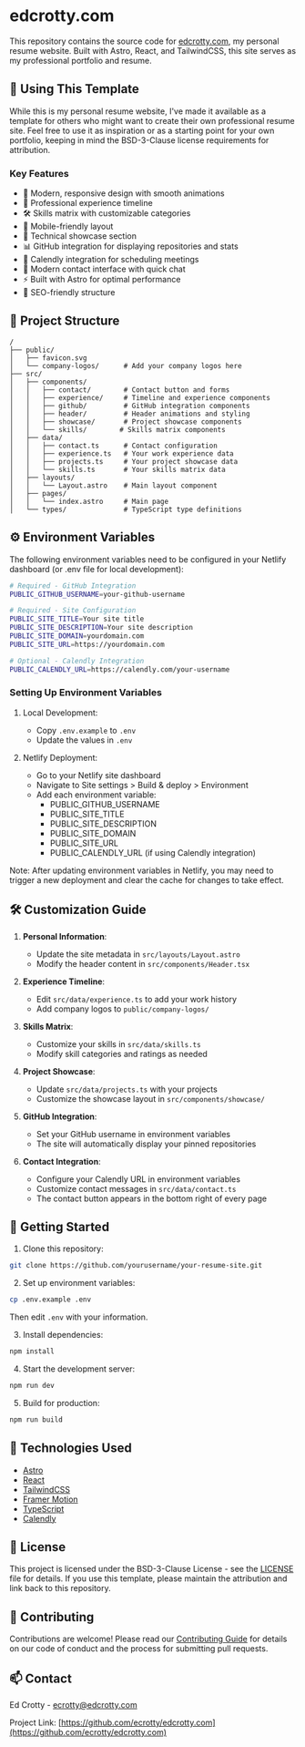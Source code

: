 # edcrotty.com

This repository contains the source code for [edcrotty.com](https://edcrotty.com), my personal resume website. Built with Astro, React, and TailwindCSS, this site serves as my professional portfolio and resume.

## 🌟 Using This Template

While this is my personal resume website, I've made it available as a template for others who might want to create their own professional resume site. Feel free to use it as inspiration or as a starting point for your own portfolio, keeping in mind the BSD-3-Clause license requirements for attribution.

### Key Features

- 🎨 Modern, responsive design with smooth animations
- 💼 Professional experience timeline
- 🛠️ Skills matrix with customizable categories
- 📱 Mobile-friendly layout
- 🔧 Technical showcase section
- 📊 GitHub integration for displaying repositories and stats
- 📅 Calendly integration for scheduling meetings
- 💬 Modern contact interface with quick chat
- ⚡ Built with Astro for optimal performance
- 🎯 SEO-friendly structure

## 🚀 Project Structure

```
/
├── public/
│   ├── favicon.svg
│   └── company-logos/      # Add your company logos here
├── src/
│   ├── components/
│   │   ├── contact/        # Contact button and forms
│   │   ├── experience/     # Timeline and experience components
│   │   ├── github/         # GitHub integration components
│   │   ├── header/         # Header animations and styling
│   │   ├── showcase/       # Project showcase components
│   │   └── skills/        # Skills matrix components
│   ├── data/
│   │   ├── contact.ts      # Contact configuration
│   │   ├── experience.ts   # Your work experience data
│   │   ├── projects.ts     # Your project showcase data
│   │   └── skills.ts       # Your skills matrix data
│   ├── layouts/
│   │   └── Layout.astro    # Main layout component
│   ├── pages/
│   │   └── index.astro     # Main page
│   └── types/              # TypeScript type definitions
```

## ⚙️ Environment Variables

The following environment variables need to be configured in your Netlify dashboard (or .env file for local development):

```bash
# Required - GitHub Integration
PUBLIC_GITHUB_USERNAME=your-github-username

# Required - Site Configuration
PUBLIC_SITE_TITLE=Your site title
PUBLIC_SITE_DESCRIPTION=Your site description
PUBLIC_SITE_DOMAIN=yourdomain.com
PUBLIC_SITE_URL=https://yourdomain.com

# Optional - Calendly Integration
PUBLIC_CALENDLY_URL=https://calendly.com/your-username
```

### Setting Up Environment Variables

1. Local Development:
   - Copy `.env.example` to `.env`
   - Update the values in `.env`

2. Netlify Deployment:
   - Go to your Netlify site dashboard
   - Navigate to Site settings > Build & deploy > Environment
   - Add each environment variable:
     * PUBLIC_GITHUB_USERNAME
     * PUBLIC_SITE_TITLE
     * PUBLIC_SITE_DESCRIPTION
     * PUBLIC_SITE_DOMAIN
     * PUBLIC_SITE_URL
     * PUBLIC_CALENDLY_URL (if using Calendly integration)

Note: After updating environment variables in Netlify, you may need to trigger a new deployment and clear the cache for changes to take effect.

## 🛠️ Customization Guide

1. **Personal Information**:
   - Update the site metadata in `src/layouts/Layout.astro`
   - Modify the header content in `src/components/Header.tsx`

2. **Experience Timeline**:
   - Edit `src/data/experience.ts` to add your work history
   - Add company logos to `public/company-logos/`

3. **Skills Matrix**:
   - Customize your skills in `src/data/skills.ts`
   - Modify skill categories and ratings as needed

4. **Project Showcase**:
   - Update `src/data/projects.ts` with your projects
   - Customize the showcase layout in `src/components/showcase/`

5. **GitHub Integration**:
   - Set your GitHub username in environment variables
   - The site will automatically display your pinned repositories

6. **Contact Integration**:
   - Configure your Calendly URL in environment variables
   - Customize contact messages in `src/data/contact.ts`
   - The contact button appears in the bottom right of every page

## 🚀 Getting Started

1. Clone this repository:
```bash
git clone https://github.com/yourusername/your-resume-site.git
```

2. Set up environment variables:
```bash
cp .env.example .env
```
Then edit `.env` with your information.

3. Install dependencies:
```bash
npm install
```

4. Start the development server:
```bash
npm run dev
```

5. Build for production:
```bash
npm run build
```

## 🔧 Technologies Used

- [Astro](https://astro.build)
- [React](https://reactjs.org)
- [TailwindCSS](https://tailwindcss.com)
- [Framer Motion](https://www.framer.com/motion/)
- [TypeScript](https://www.typescriptlang.org)
- [Calendly](https://calendly.com)

## 📝 License

This project is licensed under the BSD-3-Clause License - see the [LICENSE](LICENSE) file for details. If you use this template, please maintain the attribution and link back to this repository.

## 🤝 Contributing

Contributions are welcome! Please read our [Contributing Guide](CONTRIBUTING.md) for details on our code of conduct and the process for submitting pull requests.

## 📫 Contact

Ed Crotty - [ecrotty@edcrotty.com](mailto:ecrotty@edcrotty.com)

Project Link: [https://github.com/ecrotty/edcrotty.com](https://github.com/ecrotty/edcrotty.com)

